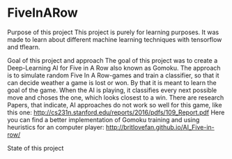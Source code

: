# FiveInARow
Purpose of this project
This project is purely for learning purposes. It was made to learn about different machine learning techniques with tensorflow and tflearn.

Goal of this project and approach
The goal of this project was to create a Deep-Learning AI for Five in A Row also known as Gomoku. The approach is to simulate random Five In A Row-games and train a classifier, so that it can decide weather a game is lost or won. By that it is meant to learn the goal of the game. When the AI is playing, it classifies every next possible move and choses the one, which looks closest to a win.
There are research Papers, that indicate, AI approaches do not work so well for this game, like this one: http://cs231n.stanford.edu/reports/2016/pdfs/109_Report.pdf
Here you can find a better implementation of Gomoku training and using heuristics for an computer player: http://britlovefan.github.io/AI_Five-in-row/

State of this project
